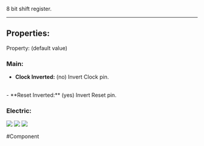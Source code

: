 8 bit shift register.

---

## Properties:

Property: (default value)

### Main:
- **Clock Inverted:** (no)
   Invert Clock pin.
<br>
- **Reset Inverted:** (yes)
   Invert Reset pin.

### Electric:
![](../Logic%20Components#Inputs)
![](../Logic%20Components#Outputs)
![](../Logic%20Components#Edges)


#Component 